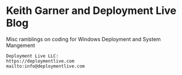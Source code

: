 # Keith Garner and Deployment Live Blog

Misc ramblings on coding for Windows Deployment and System Mangement

```
Deployment Live LLC:
https://deploymentlive.com
mailto:info@deploymentlive.com
```
